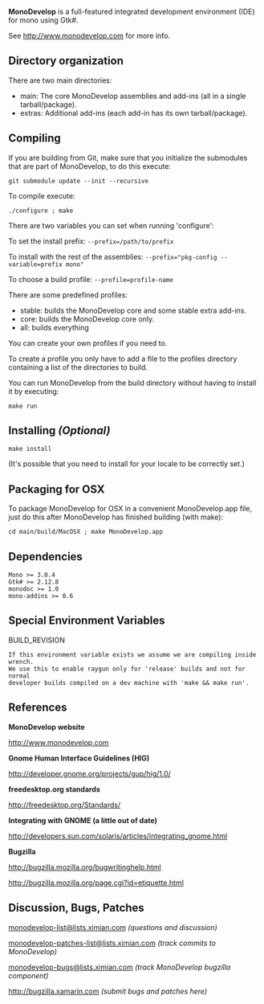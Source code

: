 **MonoDevelop** is a full-featured integrated development environment (IDE) for mono
using Gtk#.

See http://www.monodevelop.com for more info.  

Directory organization
----------------------

There are two main directories:

 * main: The core MonoDevelop assemblies and add-ins (all in a single
    tarball/package).
 * extras: Additional add-ins (each add-in has its own
    tarball/package).

Compiling
---------

If you are building from Git, make sure that you initialize the submodules
that are part of MonoDevelop, to do this execute:

`git submodule update --init --recursive`

To compile execute:

`./configure ; make`

There are two variables you can set when running 'configure':

To set the install prefix: `--prefix=/path/to/prefix`

To install with the rest of the assemblies: `--prefix="pkg-config --variable=prefix mono"`

To choose a build profile: `--profile=profile-name`

There are some predefined profiles:

 * stable: builds the MonoDevelop core and some stable extra add-ins.
 * core: builds the MonoDevelop core only.
 * all: builds everything

You can create your own profiles if you need to.

To create a profile you only have to add a file to the profiles directory
containing a list of the directories to build.

You can run MonoDevelop from the build directory without having to
install it by executing:

`make run`

Installing *(Optional)*
----------

`make install`

(It's possible that you need to install for your locale to be
correctly set.)

Packaging for OSX
-----------------

To package MonoDevelop for OSX in a convenient MonoDevelop.app
file, just do this after MonoDevelop has finished building (with
make):

`cd main/build/MacOSX ; make MonoDevelop.app`

Dependencies
------------

	Mono >= 3.0.4
	Gtk# >= 2.12.8
	monodoc >= 1.0
	mono-addins >= 0.6

Special Environment Variables
-----------------------------

BUILD_REVISION

	If this environment variable exists we assume we are compiling inside wrench.
	We use this to enable raygun only for 'release' builds and not for normal
	developer builds compiled on a dev machine with 'make && make run'.


References
----------

**MonoDevelop website**

http://www.monodevelop.com

**Gnome Human Interface Guidelines (HIG)**

http://developer.gnome.org/projects/gup/hig/1.0/

**freedesktop.org standards**

http://freedesktop.org/Standards/

**Integrating with GNOME (a little out of date)**

http://developers.sun.com/solaris/articles/integrating_gnome.html

**Bugzilla**

http://bugzilla.mozilla.org/bugwritinghelp.html

http://bugzilla.mozilla.org/page.cgi?id=etiquette.html

Discussion, Bugs, Patches
-------------------------

monodevelop-list@lists.ximian.com *(questions and discussion)*

monodevelop-patches-list@lists.ximian.com *(track commits to MonoDevelop)*

monodevelop-bugs@lists.ximian.com *(track MonoDevelop bugzilla component)*

http://bugzilla.xamarin.com *(submit bugs and patches here)*

